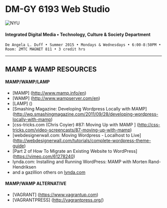 # DM-GY 6193 Web Studio

![NYU](http://ws2.polishedsolid.com/de/nyu_soe_logo.png)
#### Integrated Digital Media • Technology, Culture & Society Department

    De Angela L. Duff • Summer 2015 • Mondays & Wednesdays • 6:00-8:50PM • Room: 2MTC MAGNET 811 • 3 credit hrs

---

##  MAMP & WAMP RESOURCES

#### MAMP/WAMP/LAMP

* [MAMP] (http://www.mamp.info/en)
* [WAMP] (http://www.wampserver.com/en)
* [LAMP] ()
* [Smashing Magazine: Developing Wordpress Locally with MAMP] (http://wp.smashingmagazine.com/2011/09/28/developing-wordpress-locally-with-mamp)
* [css-tricks.com (Chris Coyier) #87: Moving Up with MAMP ] (http://css-tricks.com/video-screencasts/87-moving-up-with-mamp)
* [webdesignerwall.com: Moving Wordpress - Localhost to Live] (http://webdesignerwall.com/tutorials/complete-wordpress-theme-guide)
* [Part 2 of How To Migrate an Existing Website to WordPress] (https://vimeo.com/61278240)
* lynda.com: Installing and Running WordPress: MAMP with Morten Rand-Hendriksen
* and a gazillion others on <a href="http://www.lynda.com/search?q=wordpress" target="_blank">lynda.com</a>


#### MAMP/WAMP ALTERNATIVE
* [VAGRANT] (https://www.vagrantup.com)
* [VAGRANTPRESS] (http://vagrantpress.org/)
